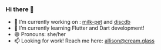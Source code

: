 ### Hi there 👋

- 🔭 I’m currently working on :
  [milk-pet](https://github.com/allilk/milk-pet) and [discdb](https://github.com/allilk/discdb)
- 🌱 I’m currently learning Flutter and Dart development!
- 😄 Pronouns: she/her
- 📫 Looking for work! Reach me here: allison@cream.glass

